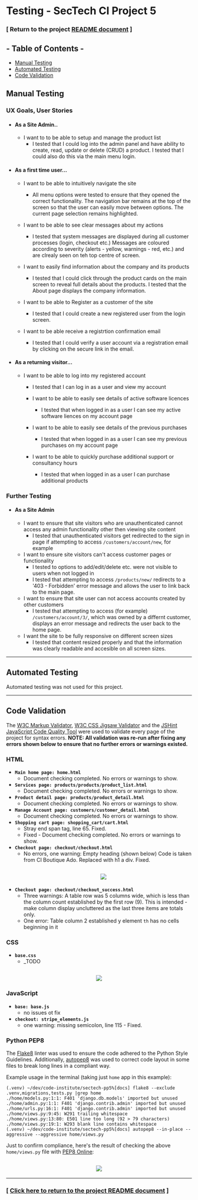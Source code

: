 # Testing - SecTech CI Project 5

### [ Return to the project [README document](../README.md#testing) ]

## - Table of Contents -
* [Manual Testing](#manual-testing)
* [Automated Testing](#automated-testing)
* [Code Validation](#code-validation)


## Manual Testing

### UX Goals, User Stories

- #### As a Site Admin..
    - I want to to be able to setup and manage the product list
        - I tested that I could log into the admin panel and have ability to create, read, update or delete (CRUD) a product.  I tested that I could also do this via the main menu login.


- #### As a first time user...  
    -  I want to be able to intuitively navigate the site
        - All menu options were tested to ensure that they opened the correct functionality.  The navigation bar remains at the top of the screen so that the user can easily move between options. The current page selection remains highlighted.

    -  I want to be able to see clear messages about my actions
        - I tested that system messages are displayed during all customer processes (login, checkout etc.)  Messages are coloured according to severity (alerts - yellow, warnings - red, etc.) and are clrealy seen on teh top centre of screen.

    - I want to easily find information about the company and its products
        - I tested that I could click through the product cards on the main screen to reveal full details about the products.  I tested that the About page displays the company information.

    -  I want to be able to Register as a customer of the site
       - I tested that I could create a new registered user from the login screen.

    -  I want to be able receive a registrtion confirmation email
       - I tested that I could verify a user account via a registration email by clicking on the secure link in the email.

- #### As a returning visitor...
    - I want to be able to log into my registered account
        - I tested that I can log in as a user and view my account

      - I want to be able to easily see details of active software licences
        - I tested that when logged in as a user I can see my active software liences on my account page

      - I want to be able to easily see details of the previous purchases
        - I tested that when logged in as a user I can see my previous purchases on my account page

      - I want to be able to quickly purchase additional support or consultancy hours
        - I tested that when logged in as a user I can purchase additional products

### Further Testing

- #### As a Site Admin
    - I want to ensure that site visitors who are unauthenticated cannot access any admin functionality other then viewing site content
        - I tested that unauthenticated visitors get redirected to the sign in page if attempting to access `/customers/account/new`, for example
    - I want to ensure site visitors can't access customer pages or functionality
        - I tested to options to add/edit/delete etc. were not visible to users when not logged in
        - I tested that attempting to access `/products/new/` redirects to a '403 - Forbidden' error message and allows the user to link back to the main page.
    - I want to ensure that site user can not access accounts created by other customers
        - I tested that attempting to access (for example) `/customers/account/3/`, which was owned by a differnt customer, displays an error message and redirects the user back to the home page.
    - I want the site to be fully responsive on different screen sizes
        - I tested that content resized properly and that the information was clearly readable and accesible on all screen sizes.
<hr>

## Automated Testing
Automated testing was not used for this project.

<hr>

## Code Validation

The [W3C Markup Validator](https://validator.w3.org/#validate_by_uri), [W3C CSS Jigsaw Validator](https://jigsaw.w3.org/css-validator/#validate_by_uri) and the [JSHint JavaScript Code Quality Tool](https://jshint.com) were used to validate every page of the project for syntax errors. **NOTE: All validation was re-run after fixing any errors shown below to ensure that no further errors or warnings existed.**

### HTML
- **`Main home page: home.html`**
    - Document checking completed. No errors or warnings to show.
- **`Services page: products/products/product_list.html`**
    - Document checking completed. No errors or warnings to show.
- **`Product detail page: products/product_detail.html`**
    - Document checking completed. No errors or warnings to show.
- **`Manage Account page: customers/customer_detail.html`**
    - Document checking completed. No errors or warnings to show.
- **`Shopping cart page: shopping_cart/cart.html`**
    - Stray end span tag, line 65. Fixed.
    - Fixed - Document checking completed. No errors or warnings to show.
- **`Checkout page: checkout/checkout.html`**
    - No errors, one warning: Empty heading (shown below) Code is taken from CI Boutique Ado. Replaced with h1 a div. Fixed.
    <h2 align="center"><img src="w3c-validator-checkout_html.png"></h2>
- **`Checkout page: checkout/checkout_success.html`**
    - Three warnings: A table row was 5 columns wide, which is less than the column count established by the first row (9). This is intended - make column display uncluttered as the last three items are totals only.
    - One error: Table column 2 established y element `th` has no cells beginning in it



### CSS
- **`base.css`**
    - _TODO
<h2 align="center"><img src="w3c-validator-css_style.css.png"></h2>

### JavaScript
- **`base: base.js`**
    - no issues ot fix
- **`checkout: stripe_elements.js`**
    - one warning: missing semicolon, line 115 - Fixed.


<!-- <h2 align="center"><img src="jshint-1_script.js.png"></h2> -->

### Python PEP8
The [Flake8](https://pypi.org/project/flake8/) linter was used to ensure the code adhered to the Python Style Guidelines. Additionally, [autopep8](https://pypi.org/project/autopep8/) was used to correct code layout in some files to break long lines in a compliant way.

Example usage in the terminal (taking just `home` app in this example):
```
(.venv) ~/dev/code-institute/sectech-pp5%[docs] flake8 --exclude .venv,migrations,tests.py |grep home
./home/models.py:1:1: F401 'django.db.models' imported but unused
./home/admin.py:1:1: F401 'django.contrib.admin' imported but unused
./home/urls.py:16:1: F401 'django.contrib.admin' imported but unused
./home/views.py:9:45: W291 trailing whitespace
./home/views.py:13:80: E501 line too long (92 > 79 characters)
./home/views.py:19:1: W293 blank line contains whitespace
(.venv) ~/dev/code-institute/sectech-pp5%[docs] autopep8 --in-place --aggressive --aggressive home/views.py
```
Just to confirm compliance, here's the result of checking the above `home/views.py` file with [PEP8 Online](http://pep8online.com/checkresult):

<h2 align="center"><img src="pep8-home_views.py.png"></h2>



<hr>

### [ [Click here to return to the project README document](../README.md#testing) ]
